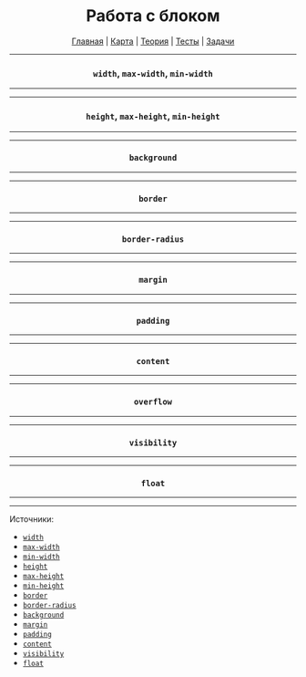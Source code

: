 <div align="center">

# Работа с блоком

[Главная](https://github.com/dollaween/junior-roadmap/)
|
[Карта](/roadmap/README.md)
|
[Теория](/theory/README.md)
|
[Тесты](/tests/README.md)
|
[Задачи](/tasks/README.md)

</div>

---

<div align="center">

### `width`, `max-width`, `min-width`

</div>

---


---

<div align="center">

### `height`, `max-height`, `min-height`

</div>

---


---

<div align="center">

### `background`

</div>

---


---

<div align="center">

### `border`

</div>

---


---

<div align="center">

### `border-radius`

</div>

---


---

<div align="center">

### `margin`

</div>

---


---

<div align="center">

### `padding`

</div>

---


---

<div align="center">

### `content`

</div>

---


---

<div align="center">

### `overflow`

</div>

---


---

<div align="center">

### `visibility`

</div>

---


---

<div align="center">

### `float`

</div>

---

---

Источники:
- [`width`](https://developer.mozilla.org/ru/docs/Web/CSS/width)
- [`max-width`](https://developer.mozilla.org/ru/docs/Web/CSS/max-width)
- [`min-width`](https://developer.mozilla.org/ru/docs/Web/CSS/min-width)
- [`height`](https://developer.mozilla.org/ru/docs/Web/CSS/height)
- [`max-height`](https://developer.mozilla.org/ru/docs/Web/CSS/max-height)
- [`min-height`](https://developer.mozilla.org/ru/docs/Web/CSS/min-height)
- [`border`](https://developer.mozilla.org/ru/docs/Web/CSS/border)
- [`border-radius`](https://developer.mozilla.org/ru/docs/Web/CSS/border-radius)
- [`background`](https://developer.mozilla.org/ru/docs/Web/CSS/background)
- [`margin`](https://developer.mozilla.org/ru/docs/Web/CSS/margin)
- [`padding`](https://developer.mozilla.org/ru/docs/Web/CSS/padding)
- [`content`](https://developer.mozilla.org/ru/docs/Web/CSS/content)
- [`visibility`](https://developer.mozilla.org/ru/docs/Web/CSS/visibility)
- [`float`](https://developer.mozilla.org/ru/docs/Web/CSS/float)
